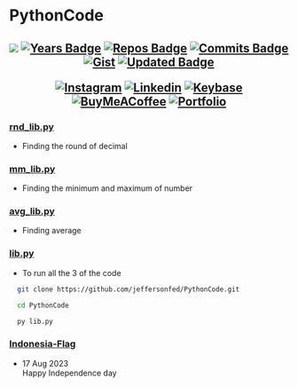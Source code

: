 # PythonCode
<h2 align="center">

[![](https://komarev.com/ghpvc/?username=jeffersonfed&label=Profile%20Visits&color=blue&style=flat)](#top)
[![Years Badge](https://badges.pufler.dev/years/jeffersonfed?&label=Years&color=blue&icon=5&pretty=false&style=flat)](#top)
[![Repos Badge](https://badges.pufler.dev/repos/jeffersonfed?&label=Repo&color=blue&icon=5&pretty=false&style=flat)](#top)
[![Commits Badge](https://badges.pufler.dev/commits/all/jeffersonfed?&label=Overall%20Commits&color=blue&icon=5&pretty=false&style=flat)](#top)
[![Gist](https://badges.pufler.dev/gists/jeffersonfed?&label=Gist&color=blue&icon=5&pretty=false&style=flat)](https://gist.github.com/jeffersonfed)
[![Updated Badge](https://badges.pufler.dev/updated/jeffersonfed/PythonCode?&label=Last%20Updated&color=blue&icon=5&pretty=false&style=flat)](#top)


<!-- ## 🌐 Socials: -->
[![Instagram](https://img.shields.io/badge/Instagram-%23E4405F.svg?style=flat&logo=Instagram&logoColor=white)](https://www.instagram.com/ritchmi.shl) 
[![Linkedin](https://img.shields.io/badge/LinkedIn-0077B5?style=flat&logo=linkedin&logoColor=white)](https://linkedin.com/in/jeffersonfed)
[![Keybase](https://img.shields.io/badge/Keybase-black?style=flat&logo=keybase&logoColor=orange)](https://keybase.io/jeffersonfed/)
[![BuyMeACoffee](https://img.shields.io/badge/Support%20Me-ffdd00?style=flat&logo=buy-me-a-coffee&logoColor=black)](https://buymeacoffee.com/jeffersonfed)
[![Portfolio](https://img.shields.io/badge/My%20Portfolio-dfe6e9?&logoColor=white)](https://jeffersonrj.vercel.app)

</h2>

### [rnd_lib.py](/../../../../jeffersonfed/PythonCode/blob/main/rnd_lib.py)
- Finding the round of decimal

### [mm_lib.py](/../../../../jeffersonfed/PythonCode/blob/main/mm_lib.py)
- Finding the minimum and maximum of number

### [avg_lib.py](/../../../../jeffersonfed/PythonCode/blob/main/avg_lib.py)
- Finding average

### [lib.py](/../../../../jeffersonfed/PythonCode/blob/main/lib.py)
- To run all the 3 of the code
```bash
  git clone https://github.com/jeffersonfed/PythonCode.git
```
```bash
  cd PythonCode
```
```bash
  py lib.py
```

### [Indonesia-Flag](/../../../../jeffersonfed/PythonCode/blob/main/Indonesia-flag/flag.py)
- 17 Aug 2023<br>
  Happy Independence day